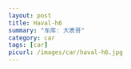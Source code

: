 ```yaml
---
layout: post
title: Haval-h6
summary: "车库: 大表哥"
category: car
tags: [car]
picurl: /images/car/haval-h6.jpg
---
```



